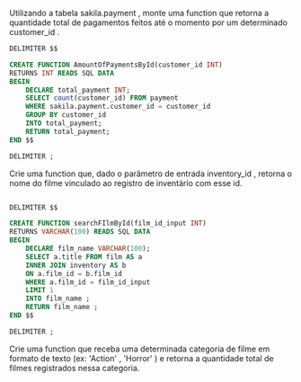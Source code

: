 Utilizando a tabela sakila.payment , monte uma function que retorna a quantidade total de pagamentos feitos até o momento por um determinado customer_id .

```sql
DELIMITER $$

CREATE FUNCTION AmountOfPaymentsById(customer_id INT)
RETURNS INT READS SQL DATA
BEGIN
	DECLARE total_payment INT;
    SELECT count(customer_id) FROM payment	
    WHERE sakila.payment.customer_id = customer_id
	GROUP BY customer_id 
    INTO total_payment;
    RETURN total_payment;
END $$

DELIMITER ;
```

Crie uma function que, dado o parâmetro de entrada inventory_id , retorna o nome do filme vinculado ao registro de inventário com esse id.

```sql

DELIMITER $$

CREATE FUNCTION searchFIlmById(film_id_input INT)
RETURNS VARCHAR(100) READS SQL DATA
BEGIN
	DECLARE film_name VARCHAR(100);
    SELECT a.title FROM film AS a
	INNER JOIN inventory AS b
	ON a.film_id = b.film_id
	WHERE a.film_id = film_id_input
	LIMIT 1
    INTO film_name ;
    RETURN film_name ;
END $$

DELIMITER ;
```

Crie uma function que receba uma determinada categoria de filme em formato de texto (ex: 'Action' , 'Horror' ) e retorna a quantidade total de filmes registrados nessa categoria.

```sql

```
